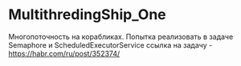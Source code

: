 # MultithredingShip_One 
Многопоточность на корабликах. Попытка реализовать в задаче Semaphore и ScheduledExecutorService
ссылка на задачу - https://habr.com/ru/post/352374/
